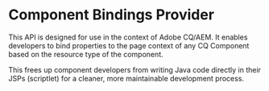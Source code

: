 Component Bindings Provider
=====================

This API is designed for use in the context of Adobe CQ/AEM.  It enables developers to bind properties to the page context of any CQ Component based on the resource type of the component.

This frees up component developers from writing Java code directly in their JSPs (scriptlet) for a cleaner, more maintainable development process.


